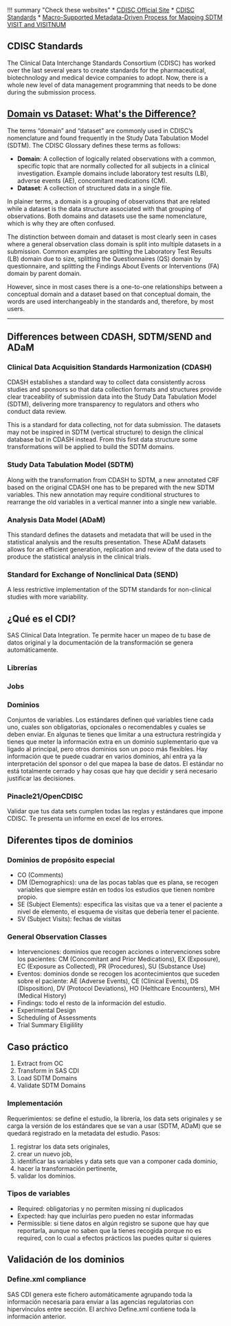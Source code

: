 !!! summary "Check these websites"
    * [CDISC Official Site](https://www.cdisc.org/)
    * [CDISC Standards](https://www.cdisc.org/standards)
    * [Macro-Supported Metadata-Driven Process for Mapping SDTM VISIT and VISITNUM](https://www.lexjansen.com/pharmasug/2018/AD/PharmaSUG-2018-AD09.pdf)

## CDISC Standards
The Clinical Data Interchange Standards Consortium (CDISC) has worked over the last several years to create standards for the pharmaceutical, biotechnology and medical
device companies to adopt. Now, there is a whole new level of data management programming that needs to be done during the submission process. 

## [Domain vs Dataset: What's the Difference?](https://www.cdisc.org/kb/articles/domain-vs-dataset-whats-difference)
The terms “domain” and “dataset” are commonly used in CDISC’s nomenclature and found frequently in the Study Data Tabulation Model (SDTM). The CDISC Glossary defines these terms as follows:

  * **Domain**: A collection of logically related observations with a common, specific topic that are normally collected for all subjects in a clinical investigation. Example domains include laboratory test results (LB), adverse events (AE), concomitant medications (CM). 
  * **Dataset**: A collection of structured data in a single file. 
  
In plainer terms, a domain is a grouping of observations that are related while a dataset is the data structure associated with that grouping of observations. Both domains and datasets use the same nomenclature, which is why they are often confused.

The distinction between domain and dataset is most clearly seen in cases where a general observation class domain is split into multiple datasets in a submission. Common examples are splitting the Laboratory Test Results (LB) domain due to size, splitting the Questionnaires (QS) domain by questionnaire, and splitting the Findings About Events or Interventions (FA) domain by parent domain.

However, since in most cases there is a one-to-one relationships between a conceptual domain and a dataset based on that conceptual domain, the words are used interchangeably in the standards and, therefore, by most users. 

----

## Differences between CDASH, SDTM/SEND and ADaM

### Clinical Data Acquisition Standards Harmonization (**CDASH**)

CDASH establishes a standard way to collect data consistently across studies and sponsors so that data collection formats and structures provide clear traceability of submission data into the Study Data Tabulation Model (SDTM), delivering more transparency to regulators and others who conduct data review. 

This is a standard for data collecting, not for data submission. The datasets may not be inspired in SDTM (vertical structure) to design the clinical database but in CDASH instead. From this first data structure some transformations will be applied to build the SDTM domains.

### Study Data Tabulation Model (**SDTM**)

Along with the transformation from CDASH to SDTM, a new annotated CRF based on the original CDASH one has to be prepared with the new SDTM variables. This new annotation may require conditional structures to rearrange the old variables in a vertical manner into a single new variable.

### Analysis Data Model (**ADaM**)

This standard defines the datasets and metadata that will be used in the statistical analysis and the results presentation. These ADaM datasets allows for an efficient generation, replication and review of the data used to produce the statistical analysis in the clinical trials.

### Standard for Exchange of Nonclinical Data (**SEND**)

A less restrictive implementation of the SDTM standards for non-clinical studies with more variability.
	
## ¿Qué es el CDI?
SAS Clinical Data Integration. Te permite hacer un mapeo de tu base de datos original y la documentación de la transformación se genera automáticamente.

### Librerías

### Jobs

### Dominios
Conjuntos de variables. Los estándares definen qué variables tiene cada uno, cuales son obligatorias, opcionales o recomendables y cuales se deben enviar. En algunas te tienes que limitar a una estructura restringida y tienes que meter la información extra en un dominio suplementario que va ligado al principal, pero otros dominios son un poco más flexibles. Hay información que te puede cuadrar en varios dominios, ahí entra ya la interpretación del sponsor o del que mapea la base de datos. El estándar no está totalmente cerrado y hay cosas que hay que decidir y será necesario justificar las decisiones.

### Pinacle21/OpenCDISC
Validar que tus data sets cumplen todas las reglas y estándares que impone CDISC. Te presenta un informe en excel de los errores.

## Diferentes tipos de dominios

### Dominios de propósito especial

* CO (Comments)
* DM (Demographics): una de las pocas tablas que es plana, se recogen variables que siempre están en todos los estudios que tienen nombre propio.
* SE (Subject Elements): especifica las visitas que va a tener el paciente a nivel de elemento, el esquema de visitas que debería tener el paciente.
* SV (Subject Visits): fechas de visitas
	
### General Observation Classes

* Intervenciones: dominios que recogen acciones o intervenciones sobre los pacientes: CM (Concomitant and Prior Medications), EX (Exposure), EC (Exposure as Collected), PR (Procedures), SU (Substance Use)
* Eventos: dominios donde se recogen los acontecimientos que suceden sobre el paciente: AE (Adverse Events), CE (Clinical Events), DS (Disposition), DV (Protocol Deviations), HO (Helthcare Encounters), MH (Medical History)
* Findings: todo el resto de la información del estudio.
* Experimental Design
* Scheduling of Assessments
* Trial Summary Eligilility

## Caso práctico

1. Extract from OC
2. Transform in SAS CDI
3. Load SDTM Domains
4. Validate SDTM Domains

### Implementación
Requerimientos: se define el estudio, la librería, los data sets originales y se carga la versión de los estándares que se van a usar (SDTM, ADaM) que se quedará registrado en la metadata del estudio.
Pasos: 

1. registrar los data sets originales, 
2. crear un nuevo job, 
3. identificar las variables y data sets que van a componer cada dominio, 
4. hacer la transformación pertinente, 
5. validar los dominios.

### Tipos de variables

* Required: obligatorias y no permiten missing ni duplicados
* Expected: hay que incluirlas pero pueden no estar informadas
* Permissible: si tiene datos en algún registro se supone que hay que reportarla, aunque no saben que la tienes recogida porque no es required, con lo cual a efectos prácticos las puedes quitar si quieres
	
## Validación de los dominios

### Define.xml compliance
SAS CDI genera este fichero automáticamente agrupando toda la información necesaria para enviar a las agencias regulatorias con hipervínculos entre sección.
El archivo Define.xml contiene toda la información anterior.

